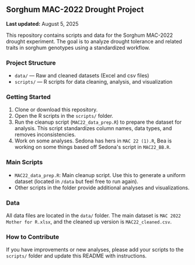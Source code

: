## Sorghum MAC-2022 Drought Project

**Last updated:** August 5, 2025

This repository contains scripts and data for the Sorghum MAC-2022 drought experiment. The goal is to analyze drought tolerance and related traits in sorghum genotypes using a standardized workflow.

### Project Structure

- `data/` — Raw and cleaned datasets (Excel and csv files)
- `scripts/` — R scripts for data cleaning, analysis, and visualization

### Getting Started

1. Clone or download this repository.
2. Open the R scripts in the `scripts/` folder.
3. Run the cleanup script (`MAC22_data_prep.R`) to prepare the dataset for analysis. This script standardizes column names, data types, and removes inconsistencies.
4. Work on some analyses. Sedona has hers in `MAC 22 (1).R`, Bea is working on some things based off Sedona's script in `MAC22_BB.R`. 

### Main Scripts

- `MAC22_data_prep.R`: Main cleanup script. Use this to generate a uniform dataset (located in `/data` but feel free to run again).
- Other scripts in the folder provide additional analyses and visualizations.

### Data

All data files are located in the `data/` folder. The main dataset is `MAC 2022 Mother for R.xlsx`, and the cleaned up version is `MAC22_cleaned.csv`.

### How to Contribute

If you have improvements or new analyses, please add your scripts to the `scripts/` folder and update this README with instructions.

